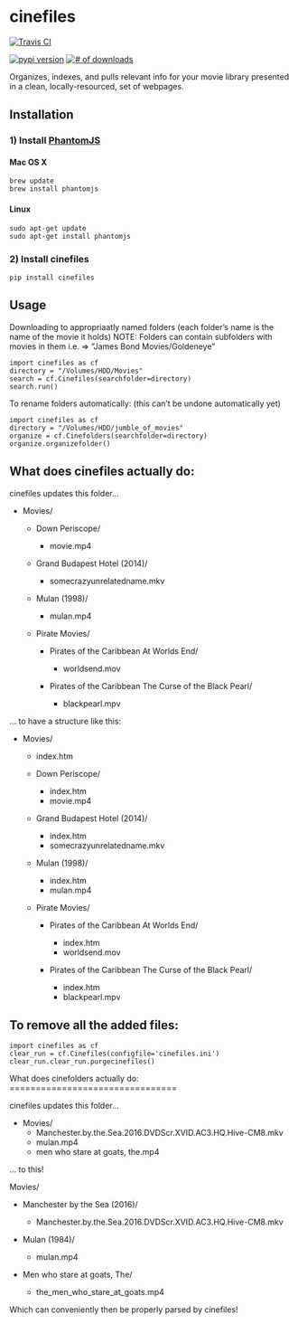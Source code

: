 cinefiles
=========


[![Travis CI](https://travis-ci.org/hgibs/cinefiles.svg?branch=master)](https://travis-ci.org/hgibs/cinefiles)

[![pypi version](https://img.shields.io/pypi/v/changes.svg)](https://pypi.python.org/pypi/changes)
[![# of downloads](https://img.shields.io/pypi/dw/changes.svg)](https://pypi.python.org/pypi/changes)


Organizes, indexes, and pulls relevant info for your movie library presented in a clean, locally-resourced, set of webpages.

Installation
------------

### 1) Install [PhantomJS]

#### Mac OS X

    brew update
    brew install phantomjs

#### Linux

    sudo apt-get update
    sudo apt-get install phantomjs

### 2) Install cinefiles

    pip install cinefiles

Usage
-----

Downloading to appropriaatly named folders (each folder’s name is the name of the movie it holds) NOTE: Folders can contain subfolders with movies in them i.e. =&gt; “James Bond Movies/Goldeneye”

    import cinefiles as cf
    directory = "/Volumes/HDD/Movies"
    search = cf.Cinefiles(searchfolder=directory)
    search.run()

To rename folders automatically: (this can’t be undone automatically yet)

    import cinefiles as cf
    directory = "/Volumes/HDD/jumble_of_movies"
    organize = cf.Cinefolders(searchfolder=directory)
    organize.organizefolder()

What does cinefiles actually do:
--------------------------------

cinefiles updates this folder…

-   Movies/  
    -   Down Periscope/  
        -   movie.mp4

    -   Grand Budapest Hotel (2014)/  
        -   somecrazyunrelatedname.mkv

    -   Mulan (1998)/  
        -   mulan.mp4

    -   Pirate Movies/  
        -   Pirates of the Caribbean At Worlds End/  
            -   worldsend.mov

        -   Pirates of the Caribbean The Curse of the Black Pearl/  
            -   blackpearl.mpv

… to have a structure like this:

-   Movies/  
    -   index.htm
    -   Down Periscope/  
        -   index.htm
        -   movie.mp4

    -   Grand Budapest Hotel (2014)/  
        -   index.htm
        -   somecrazyunrelatedname.mkv

    -   Mulan (1998)/  
        -   index.htm
        -   mulan.mp4

    -   Pirate Movies/  
        -   Pirates of the Caribbean At Worlds End/  
            -   index.htm
            -   worldsend.mov

        -   Pirates of the Caribbean The Curse of the Black Pearl/  
            -   index.htm
            -   blackpearl.mpv

To remove all the added files:
------------------------------

    import cinefiles as cf
    clear_run = cf.Cinefiles(configfile='cinefiles.ini')
    clear_run.clear_run.purgecinefiles()

What does cinefolders actually do: ================================

cinefiles updates this folder…

-   Movies/  
    -   Manchester.by.the.Sea.2016.DVDScr.XVID.AC3.HQ.Hive-CM8.mkv
    -   mulan.mp4
    -   men who stare at goats, the.mp4

… to this!

Movies/  
-   Manchester by the Sea (2016)/  
    -   Manchester.by.the.Sea.2016.DVDScr.XVID.AC3.HQ.Hive-CM8.mkv

-   Mulan (1984)/  
    -   mulan.mp4

-   Men who stare at goats, The/  
    -   the\_men\_who\_stare\_at\_goats.mp4

Which can conveniently then be properly parsed by cinefiles!

  [PhantomJS]: http://phantomjs.org/
